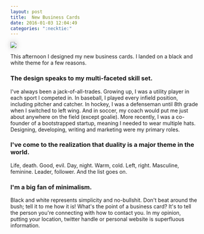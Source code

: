 ```yaml
---
layout: post
title:  New Business Cards
date: 2016-01-03 12:04:49
categories: ":necktie:"
---
```


<img style="box-shadow: 0 0 15px rgba(0, 0, 0, .25);" src="http://i.imgur.com/RaNED2M.png">

<p>This afternoon I designed my new business cards. I landed on a black and white theme for a few reasons.</p>

<h3>The design speaks to my multi-faceted skill set.</h3>
<p>I've always been a jack-of-all-trades. Growing up, I was a utility player in each sport I competed in. In baseball, I played every infield position, including pitcher and catcher. In hockey, I was a defenseman until 8th grade when I switched to left wing. And in soccer, my coach would put me just about anywhere on the field (except goalie). More recently, I was a co-founder of a bootstrapped startup, meaning I needed to wear multiple hats. Designing, developing, writing and marketing were my primary roles.</p>

<h3>I've come to the realization that duality is a major theme in the world.</h3>
<p>Life, death. Good, evil. Day, night. Warm, cold. Left, right. Masculine, feminine. Leader, follower. And the list goes on.</p>

<h3>I'm a big fan of minimalism.</h3>
<p>Black and white represents simplicity and no-bullshit. Don't beat around the bush; tell it to me how it is! What's the point of a business card? It's to tell the person you're connecting with how to contact you. In my opinion, putting your location, twitter handle or personal website is superfluous information.</p>
